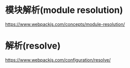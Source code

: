 # 模块解析(module resolution)
https://www.webpackjs.com/concepts/module-resolution/
# 解析(resolve)
https://www.webpackjs.com/configuration/resolve/